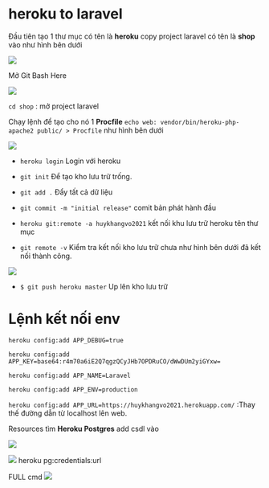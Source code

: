 # heroku to laravel
Đầu tiên tạo 1 thư mục có tên là **heroku** copy project laravel có tên là **shop** vào như hình bên dưới

![](https://i0.wp.com/s1.uphinh.org/2021/09/06/imagea093beaaf149beaf.png)

Mở Git Bash Here

![](https://i0.wp.com/s1.uphinh.org/2021/09/06/imagea6a97d492f24752e.png)

`cd shop` : mở project laravel

Chạy lệnh để tạo cho nó 1 **Procfile** `echo web: vendor/bin/heroku-php-apache2 public/ > Procfile` như hình bên dưới

![](https://i0.wp.com/s1.uphinh.org/2021/09/06/image467f87a071a47f18.png)

- `heroku login` Login với heroku

- `git init` Để tạo kho lưu trữ trống.

- `git add .` Đẩy tất cả dữ liệu

- `git commit -m "initial release"` comit bản phát hành đầu

- `heroku git:remote -a huykhangvo2021` kết nối khu lưu trữ heroku tên thư mục

- `git remote -v` Kiểm tra kết nối kho lưu trữ chưa như hình bên dưới đã kết nối thành công.

![](https://i0.wp.com/s1.uphinh.org/2021/09/06/imagea6d2e0d4838cc4d2.png)

- `$ git push heroku master` Up lên kho lưu trữ

# Lệnh kết nối env

`heroku config:add APP_DEBUG=true`

`heroku config:add APP_KEY=base64:r4m70a6iE2Q7qgzQCyJHb7OPDRuCO/dWwDUm2yiGYxw=`

`heroku config:add APP_NAME=Laravel`

`heroku config:add APP_ENV=production`

`heroku config:add APP_URL=https://huykhangvo2021.herokuapp.com/` :Thay thế đường dẫn từ localhost lên web.

Resources  tìm **Heroku Postgres**  add csdl vào

![](https://i0.wp.com/s1.uphinh.org/2021/09/06/image83672d193e6182cc.png)

![](https://i0.wp.com/s1.uphinh.org/2021/09/06/imageecbad52c70d138e6.png)
heroku pg:credentials:url

FULL cmd ![](https://i0.wp.com/s1.uphinh.org/2021/09/06/image1528ed1bff92c99b.png)
